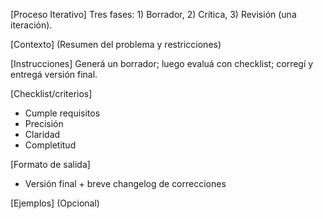 <!-- Evolved from: Cadena-Recursos_NEUTRO.md | Scores C:1.0 U:1.0 K:1.0 | Category:DESARROLLO_CONTINUO -->
[Proceso Iterativo]
Tres fases: 1) Borrador, 2) Crítica, 3) Revisión (una iteración).

[Contexto]
(Resumen del problema y restricciones)

[Instrucciones]
Generá un borrador; luego evaluá con checklist; corregí y entregá versión final.

[Checklist/criterios]
- Cumple requisitos
- Precisión
- Claridad
- Completitud

[Formato de salida]
- Versión final + breve changelog de correcciones

[Ejemplos]
(Opcional)
